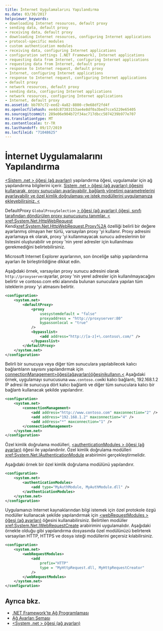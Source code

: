 ```yaml
---
title: İnternet Uygulamalarını Yapılandırma
ms.date: 03/30/2017
helpviewer_keywords:
- downloading Internet resources, default proxy
- sending data, default proxy
- receiving data, default proxy
- downloading Internet resources, configuring Internet applications
- protocol-specific modules
- custom authentication modules
- receiving data, configuring Internet applications
- configuration settings [.NET Framework], Internet applications
- requesting data from Internet, configuring Internet applications
- requesting data from Internet, default proxy
- response to Internet request, default proxy
- Internet, configuring Internet applications
- response to Internet request, configuring Internet applications
- default proxy
- network resources, default proxy
- sending data, configuring Internet applications
- network resources, configuring Internet applications
- Internet, default proxy
ms.assetid: bb707c72-eed2-4a82-8800-c9e68df2fd4f
ms.openlocfilehash: ee4dc87383153ae4e8df0a3bed7cce5220e65405
ms.sourcegitcommit: 289e06e904b72f34ac717dbcc5074239b977e707
ms.translationtype: MT
ms.contentlocale: tr-TR
ms.lasthandoff: 09/17/2019
ms.locfileid: "71048625"
---
```

# <a name="configuring-internet-applications"></a>İnternet Uygulamalarını Yapılandırma
[ \<Sistem .net > öğesi (ağ ayarları)](../configure-apps/file-schema/network/system-net-element-network-settings.md) yapılandırma öğesi, uygulamalar için ağ yapılandırma bilgilerini içerir. [Sistem .net > öğesi (ağ ayarları) öğesini kullanarak, proxy sunucuları ayarlayabilir, bağlantı yönetimi parametrelerini ayarlayabilir ve özel kimlik doğrulaması ve istek modüllerini uygulamanıza ekleyebilirsiniz. \<](../configure-apps/file-schema/network/system-net-element-network-settings.md)  
  
 DefaultProxy `GlobalProxySelection` [> öğesi (ağ ayarları) öğesi, sınıfı tarafından döndürülen proxy sunucusunu tanımlar. \<](../configure-apps/file-schema/network/defaultproxy-element-network-settings.md) <xref:System.Net.HttpWebRequest> Kendi<xref:System.Net.HttpWebRequest.Proxy%2A> özelliği belirli bir değere ayarlanmış olmayan her türlü, varsayılan proxy 'yi kullanır. Proxy adresini ayarlamaya ek olarak, proxy 'yi kullanmayacak sunucu adreslerinin bir listesini oluşturabilir ve proxy 'nin yerel adresler için kullanılması gerekmediğini belirtebilirsiniz.  
  
 Microsoft Internet Explorer ayarlarının, son önceliğe sahip yapılandırma ayarları ile birleştirildiğine dikkat edin.  
  
 Aşağıdaki örnek, varsayılan proxy sunucu adresini olarak `http://proxyserver`ayarlar, proxy 'nin yerel adresler için kullanılmayacağını belirtir ve contoso.com etki alanında bulunan sunuculara yapılan tüm isteklerin proxy 'yi atmasını belirtir.  
  
```xml  
<configuration>  
    <system.net>  
        <defaultProxy>  
            <proxy  
                usesystemdefault = "false"  
                proxyaddress = "http://proxyserver:80"  
                bypassonlocal = "true"  
            />  
            <bypasslist>  
                <add address="http://[a-z]+\.contoso\.com/" />  
            </bypasslist>  
        </defaultProxy>  
    </system.net>  
</configuration>  
```  
  
 Belirli bir sunucuya veya diğer tüm sunuculara yapılabilecek kalıcı bağlantıların sayısını yapılandırmak için [ connectionManagement>öğesi(ağayarları)öğesinikullanın.\<](../configure-apps/file-schema/network/connectionmanagement-element-network-settings.md) Aşağıdaki örnek, uygulamayı sunucusuna `www.contoso.com`iki kalıcı bağlantı, 192.168.1.2 IP adresi ile sunucuya dört kalıcı bağlantı ve diğer tüm sunuculara kalıcı bir bağlantı kullanacak şekilde yapılandırır.  
  
```xml  
<configuration>  
    <system.net>  
        <connectionManagement>  
            <add address="http://www.contoso.com" maxconnection="2" />  
            <add address="192.168.1.2" maxconnection="4" />  
            <add address="*" maxconnection="1" />  
        </connectionManagement>  
    </system.net>  
</configuration>  
```  
  
 Özel kimlik doğrulama modülleri, [ \<authenticationModules > öğesi (ağ ayarları)](../configure-apps/file-schema/network/authenticationmodules-element-network-settings.md) öğesi ile yapılandırılır. Özel kimlik doğrulama modülleri <xref:System.Net.IAuthenticationModule> arabirimini gerçekleştirmelidir.  
  
 Aşağıdaki örnek bir özel kimlik doğrulama modülünü yapılandırır.  
  
```xml  
<configuration>  
    <system.net>  
        <authenticationModules>  
            <add type="MyAuthModule, MyAuthModule.dll" />  
        </authenticationModules>  
    </system.net>  
</configuration>  
```  
  
 Uygulamanızı Internet kaynaklarından bilgi istemek için özel protokole özgü modüller kullanacak şekilde yapılandırmak için [ \<webRequestModules > öğesi (ağ ayarları)](../configure-apps/file-schema/network/webrequestmodules-element-network-settings.md) öğesini kullanabilirsiniz. Belirtilen modüller <xref:System.Net.IWebRequestCreate> arabirimini uygulamalıdır. Aşağıdaki örnekte olduğu gibi yapılandırma dosyasında özel modülünüzü belirterek varsayılan HTTP, HTTPS ve dosya isteği modüllerini geçersiz kılabilirsiniz.  
  
```xml  
<configuration>  
    <system.net>  
        <webRequestModules>  
            <add  
                prefix="HTTP"  
                type = "MyHttpRequest.dll, MyHttpRequestCreator"  
            />  
        </webRequestModules>  
    </system.net>  
</configuration>  
```  
  
## <a name="see-also"></a>Ayrıca bkz.

- [.NET Framework'te Ağ Programlaması](index.md)
- [Ağ Ayarları Şeması](../configure-apps/file-schema/network/index.md)
- [\<System .net > öğesi (ağ ayarları)](../configure-apps/file-schema/network/system-net-element-network-settings.md)
